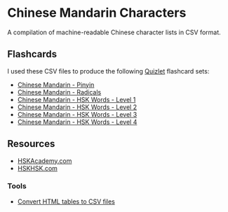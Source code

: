 # Chinese Mandarin Characters

A compilation of machine-readable Chinese character lists in CSV format.

## Flashcards

I used these CSV files to produce the following [Quizlet](https://quizlet.com) flashcard sets:

- [Chinese Mandarin - Pinyin](https://quizlet.com/270291233/chinese-mandarin-pinyin-flash-cards/)
- [Chinese Mandarin - Radicals](https://quizlet.com/270567565/chinese-mandarin-radicals-flash-cards/)
- [Chinese Mandarin - HSK Words - Level 1](https://quizlet.com/270587037/chinese-mandarin-hsk-words-level-1-flash-cards/)
- [Chinese Mandarin - HSK Words - Level 2](https://quizlet.com/270587293/chinese-mandarin-hsk-words-level-2-flash-cards/)
- [Chinese Mandarin - HSK Words - Level 3](https://quizlet.com/270587937/chinese-mandarin-hsk-words-level-3-flash-cards/)
- [Chinese Mandarin - HSK Words - Level 4](https://quizlet.com/271429435/chinese-mandarin-hsk-words-level-4-flash-cards/)

## Resources

- [HSKAcademy.com](https://www.hsk.academy/)
- [HSKHSK.com](http://data.hskhsk.com/lists/)

### Tools

- [Convert HTML tables to CSV files](http://www.convertcsv.com/html-table-to-csv.htm)